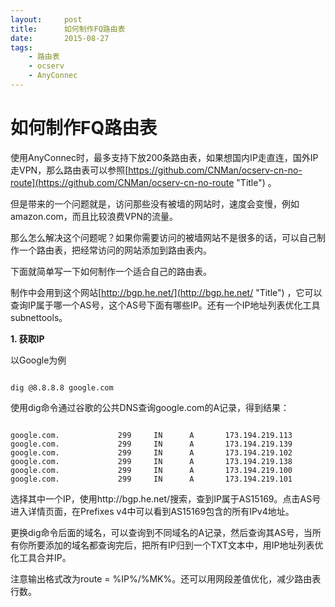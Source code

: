 ```yaml
---
layout:     post
title:      如何制作FQ路由表
date:       2015-08-27
tags:
    - 路由表
    - ocserv
    - AnyConnec
---
```


# 如何制作FQ路由表

使用AnyConnec时，最多支持下放200条路由表，如果想国内IP走直连，国外IP走VPN，那么路由表可以参照[https://github.com/CNMan/ocserv-cn-no-route](https://github.com/CNMan/ocserv-cn-no-route "Title") 。

但是带来的一个问题就是，访问那些没有被墙的网站时，速度会变慢，例如amazon.com，而且比较浪费VPN的流量。

那么怎么解决这个问题呢？如果你需要访问的被墙网站不是很多的话，可以自己制作一个路由表，把经常访问的网站添加到路由表内。

下面就简单写一下如何制作一个适合自己的路由表。

制作中会用到这个网站[http://bgp.he.net/](http://bgp.he.net/ "Title") ，它可以查询IP属于哪一个AS号，这个AS号下面有哪些IP。还有一个IP地址列表优化工具subnettools。

**1. 获取IP**

以Google为例  

~~~

dig @8.8.8.8 google.com

~~~

使用dig命令通过谷歌的公共DNS查询google.com的A记录，得到结果：  

~~~

google.com.             299     IN      A       173.194.219.113  
google.com.             299     IN      A       173.194.219.139  
google.com.             299     IN      A       173.194.219.102  
google.com.             299     IN      A       173.194.219.138  
google.com.             299     IN      A       173.194.219.100  
google.com.             299     IN      A       173.194.219.101  

~~~

选择其中一个IP，使用http://bgp.he.net/搜索，查到IP属于AS15169。点击AS号进入详情页面，在Prefixes v4中可以看到AS15169包含的所有IPv4地址。

更换dig命令后面的域名，可以查询到不同域名的A记录，然后查询其AS号，当所有你所要添加的域名都查询完后，把所有IP归到一个TXT文本中，用IP地址列表优化工具合并IP。

注意输出格式改为route = %IP%/%MK%。还可以用网段差值优化，减少路由表行数。











